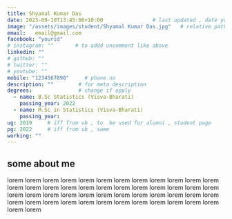 ```yaml
---
title: Shyamal Kumar Das                   
date: 2023-09-10T13:45:06+10:00                # last updated , date you change
image: "/assets/images/student/Shyamal Kumar Das.jpg"   # relative path 
email:   email@gmail.com
facebook: "yourid"        
# instagram: ""       # to addd uncomment like above
linkedin: ""      
# github: ""              
# twitter: ""
# youtube: ""
mobile: "1234567890"     # phone no
description: ""        # for meta description
degrees:               # change if apply
  - name: B.Sc Statistics (Visva-Bharati)            
    passing_year: 2022
  - name: M.Sc in Statistics (Visva-Bharati) 
    passing_year:  
ug: 2019     # iff from vb , to  be used for alumni , student page
pg: 2022     # iff from vb , same
working: ""
---
```








## some about me
lorem lorem lorem lorem lorem lorem lorem lorem lorem lorem lorem lorem lorem lorem lorem lorem lorem lorem lorem lorem lorem lorem lorem lorem lorem lorem lorem lorem lorem lorem lorem lorem lorem lorem lorem lorem lorem lorem lorem lorem lorem lorem lorem lorem lorem lorem lorem lorem lorem lorem 